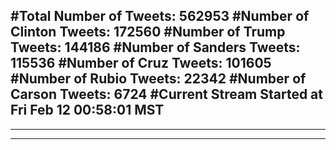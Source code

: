 #Total Number of Tweets: 562953 
#Number of Clinton Tweets: 172560
#Number of Trump Tweets: 144186
#Number of Sanders Tweets: 115536
#Number of Cruz Tweets: 101605
#Number of Rubio Tweets: 22342
#Number of Carson Tweets: 6724
#Current Stream Started at Fri Feb 12 00:58:01 MST
---
---
---
